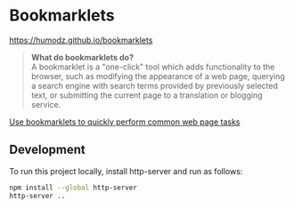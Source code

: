 # Bookmarklets

https://humodz.github.io/bookmarklets

> **What do bookmarklets do?** <br>
> A bookmarklet is a "one-click" tool which adds functionality to the
> browser, such as modifying the appearance of a web page, querying a
> search engine with search terms provided by previously selected text,
> or submitting the current page to a translation or blogging service.

[Use bookmarklets to quickly perform common web page tasks](https://support.mozilla.org/en-US/kb/bookmarklets-perform-common-web-page-tasks)


## Development

To run this project locally, install http-server and run as follows:

```sh
npm install --global http-server
http-server ..
```